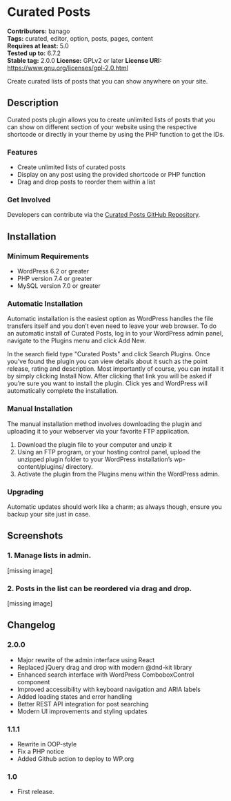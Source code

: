 # Curated Posts 
**Contributors:** banago  
**Tags:** curated, editor, option, posts, pages, content  
**Requires at least:** 5.0  
**Tested up to:** 6.7.2  
**Stable tag:** 2.0.0
**License:** GPLv2 or later 
**License URI:** https://www.gnu.org/licenses/gpl-2.0.html  

Create curated lists of posts that you can show anywhere on your site.


## Description 

Curated posts plugin allows you to create unlimited lists of posts that you can show on different section of your website 
using the respective shortcode or directly in your theme by using the PHP function to get the IDs. 


### Features 
* Create unlimited lists of curated posts
* Display on any post using the provided shortcode or PHP function
* Drag and drop posts to reorder them within a list


### Get Involved 

Developers can contribute via the [Curated Posts GitHub Repository](https://github.com/banago/curated-posts).


## Installation 


### Minimum Requirements 
* WordPress 6.2 or greater
* PHP version 7.4 or greater
* MySQL version 7.0 or greater


### Automatic Installation 

Automatic installation is the easiest option as WordPress handles the file transfers itself and you don’t even need to leave your web browser. To do an automatic install of Curated Posts, log in to your WordPress admin panel, navigate to the Plugins menu and click Add New.

In the search field type "Curated Posts" and click Search Plugins. Once you’ve found the plugin you can view details about it such as the point release, rating and description. Most importantly of course, you can install it by simply clicking Install Now. After clicking that link you will be asked if you’re sure you want to install the plugin. Click yes and WordPress will automatically complete the installation.


### Manual Installation 

The manual installation method involves downloading the plugin and uploading it to your webserver via your favorite FTP application.

1. Download the plugin file to your computer and unzip it
2. Using an FTP program, or your hosting control panel, upload the unzipped plugin folder to your WordPress installation’s wp-content/plugins/ directory.
3. Activate the plugin from the Plugins menu within the WordPress admin.


### Upgrading 

Automatic updates should work like a charm; as always though, ensure you backup your site just in case.


## Screenshots 

### 1. Manage lists in admin.
[missing image]

### 2. Posts in the list can be reordered via drag and drop.
[missing image]


## Changelog 

### 2.0.0
* Major rewrite of the admin interface using React
* Replaced jQuery drag and drop with modern @dnd-kit library
* Enhanced search interface with WordPress ComboboxControl component
* Improved accessibility with keyboard navigation and ARIA labels
* Added loading states and error handling
* Better REST API integration for post searching
* Modern UI improvements and styling updates

### 1.1.1
* Rewrite in OOP-style
* Fix a PHP notice
* Added Github action to deploy to WP.org

### 1.0 
* First release.
